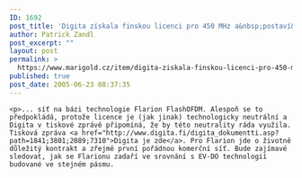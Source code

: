 ```yaml
---
ID: 1692
post_title: 'Digita získala finskou licenci pro 450 MHz a&nbsp;postaví&#8230;'
author: Patrick Zandl
post_excerpt: ""
layout: post
permalink: >
  https://www.marigold.cz/item/digita-ziskala-finskou-licenci-pro-450-mhz-a-postavi
published: true
post_date: 2005-06-23 08:37:35
---
```

	<p>... síť na bázi technologie Flarion FlashOFDM. Alespoň se to předpokládá, protože licence je (jak jinak) technologicky neutrální a Digita v tiskové zprávě připomíná, že by této neutrality ráda využila. Tisková zpráva <a href="http://www.digita.fi/digita_dokumentti.asp?path=1841;3801;2089;7310">Digita je zde</a>. Pro Flarion jde o životně důležitý kontrakt a zřejmě první pořádnou komerční síť. Bude zajímavé sledovat, jak se Flarionu zadaří ve srovnání s EV-DO technologií budované ve stejném pásmu.
</p>